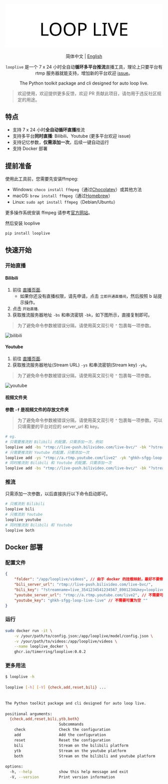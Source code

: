 <div align="center">
  <picture>
    <source media="(prefers-color-scheme: dark)" srcset="assets/headerDark.svg" />
    <img src="assets/headerLight.svg" alt="bilitool" />
  </picture>
  <p> </p>

简体中文 | [English](./README-en.md)

`looplive` 是一个 7 x 24 小时全自动**循环多平台推流**直播工具，理论上只要平台有 rtmp 服务器就能支持，增加新的平台欢迎 [issue](https://github.com/timerring/looplive/issues)。

The Python toolkit package and cli designed for auto loop live.

</div>

> 欢迎使用，欢迎提供更多反馈，欢迎 PR 贡献此项目，请勿用于违反社区规定的用途。

## 特点

- 支持 7 x 24 小时**全自动循环直播**推流
- 支持多平台**同时直播**: Bilibili、Youtube (更多平台欢迎 issue)
- 支持记忆参数，**仅需添加一次**，后续一键自动运行
- 支持 Docker 部署

## 提前准备

使用此工具前，您需要先安装ffmpeg:

- Windows: `choco install ffmpeg`（通过[Chocolatey](https://chocolatey.org/)）或其他方法
- macOS: `brew install ffmpeg`（通过[Homebrew](https://brew.sh/)）
- Linux: `sudo apt install ffmpeg`（Debian/Ubuntu）

更多操作系统安装 ffmpeg 请参考[官方网站](https://ffmpeg.org/download.html)。

然后安装 looplive

```bash
pip install looplive
```

## 快速开始

### 开始直播

#### Bilibili

1. 前往 [直播页面](https://link.bilibili.com/p/center/index#/my-room/start-live).
   - 如果你还没有直播权限，请先申请，点击 `立即开通直播间`，然后按照 b 站提示操作。
2. 点击 `开始直播`.
3. 获取推流服务器地址 `-bs` 和串流密钥 `-bk`，如下图所示，直接复制即可。

> 为了避免命令参数被错误分隔，请使用英文双引号 `"` 包裹每一项参数。

![bilibili](https://cdn.jsdelivr.net/gh/timerring/scratchpad2023/2024/2025-03-28-22-59-03.png)

#### Youtube

1. 前往 [直播页面](https://www.youtube.com/live_dashboard).
2. 获取推流服务器地址(Stream URL) `-ys` 和串流密钥(Stream key) `-yk`。

> 为了避免命令参数被错误分隔，请使用英文双引号 `"` 包裹每一项参数。

![youtube](https://cdn.jsdelivr.net/gh/timerring/scratchpad2023/2024/2025-03-28-22-13-59.png)

#### 视频文件夹

**参数 `-f` 是视频文件的存放文件夹**

> 为了避免命令参数被错误分隔，请使用英文双引号 `"` 包裹每一项参数。可以只填需要的平台对应的 server_url 和 key。

```bash
# eg. 
# 只需要推流到 Bilibili 的配置，只需添加一次，例如
looplive add -bs "rtmp://live-push.bilivideo.com/live-bvc/" -bk "?streamname=live_3541234541234567_8901234&key=looplivexxxxxxxxxxxxdgd&schedule=rtmp&pflag=1" -f "your/folder/path"
# 只需要推流到 Youtube 的配置，只需添加一次
looplive add -ys "rtmp://a.rtmp.youtube.com/live2" -yk "ghkh-sfgg-loop-live-live" -f "your/folder/path"
# 同时推流到 Bilibili 和 Youtube 的配置，只需添加一次
looplive add -bs "rtmp://live-push.bilivideo.com/live-bvc/" -bk "?streamname=live_3541234541234567_8901234&key=looplivexxxxxxxxxxxxdgd&schedule=rtmp&pflag=1" -ys "rtmp://a.rtmp.youtube.com/live2" -yk "ghkh-sfgg-loop-live-live" -f "your/folder/path"
```

### 推流

只需添加一次参数，以后直接执行以下命令启动即可。

```bash
# 只推流到 Bilibili
looplive bili
# 只推流到 Youtube
looplive youtube
# 同时推流到 Bilibili 和 Youtube
looplive both
```

## Docker 部署

### 配置文件

```json
{
    "folder": "/app/looplive/videos", // 由于 docker 的挂载映射，最好不要修改这里
    "bili_server_url": "rtmp://live-push.bilivideo.com/live-bvc/",
    "bili_key": "?streamname=live_3541234541234567_8901234&key=looplivexxxxxxxxxxxxdgd&schedule=rtmp&pflag=1",
    "youtube_server_url": "rtmp://a.rtmp.youtube.com/live2", // 不需要可置为空 ""
    "youtube_key": "ghkh-sfgg-loop-live-live" // 不需要可置为空 ""
}
```

### 运行

```bash
sudo docker run -it \
    -v /your/path/to/config.json:/app/looplive/model/config.json \
    -v /your/path/to/videos:/app/looplive/videos \
    --name looplive_docker \
    ghcr.io/timerring/looplive:0.0.2
```

### 更多用法

```bash
$ looplive -h

looplive [-h] [-V] {check,add,reset,bili} ...


The Python toolkit package and cli designed for auto loop live.

positional arguments:
  {check,add,reset,bili,ytb,both}
                        Subcommands
    check               Check the configuration
    add                 Add the configuration
    reset               Reset the configuration
    bili                Stream on the bilibili platform
    ytb                 Stream on the youtube platform
    both                Stream on the bilibili and youtube platform

options:
  -h, --help            show this help message and exit
  -V, --version         Print version information
```